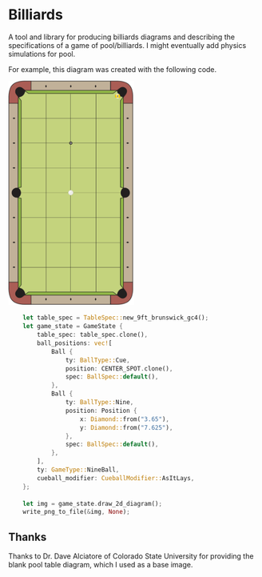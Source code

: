 # Billiards

A tool and library for producing billiards diagrams and describing the
specifications of a game of pool/billiards. I might eventually add physics
simulations for pool.

For example, this diagram was created with the following code.

<img src="./img/nine-ball-example-hanger.png" alt="Diagram of a game of Nine Ball." style="width:50%"/>

``` rust
    let table_spec = TableSpec::new_9ft_brunswick_gc4();
    let game_state = GameState {
        table_spec: table_spec.clone(),
        ball_positions: vec![
            Ball {
                ty: BallType::Cue,
                position: CENTER_SPOT.clone(),
                spec: BallSpec::default(),
            },
            Ball {
                ty: BallType::Nine,
                position: Position {
                    x: Diamond::from("3.65"),
                    y: Diamond::from("7.625"),
                },
                spec: BallSpec::default(),
            },
        ],
        ty: GameType::NineBall,
        cueball_modifier: CueballModifier::AsItLays,
    };

    let img = game_state.draw_2d_diagram();
    write_png_to_file(&img, None);
```

## Thanks

Thanks to Dr. Dave Alciatore of Colorado State University for providing the
blank pool table diagram, which I used as a base image.
